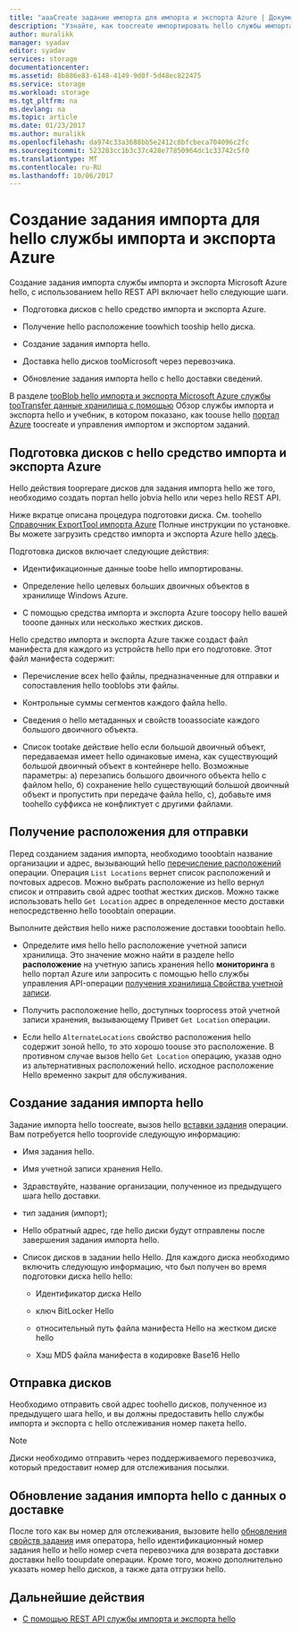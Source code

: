 ```yaml
---
title: "aaaCreate задание импорта для импорта и экспорта Azure | Документы Microsoft"
description: "Узнайте, как toocreate импортировать hello службы импорта и экспорта Microsoft Azure."
author: muralikk
manager: syadav
editor: syadav
services: storage
documentationcenter: 
ms.assetid: 8b886e83-6148-4149-9d0f-5d48ec822475
ms.service: storage
ms.workload: storage
ms.tgt_pltfrm: na
ms.devlang: na
ms.topic: article
ms.date: 01/23/2017
ms.author: muralikk
ms.openlocfilehash: da974c33a3688bb5e2412c8bfcbeca704096c2fc
ms.sourcegitcommit: 523283cc1b3c37c428e77850964dc1c33742c5f0
ms.translationtype: MT
ms.contentlocale: ru-RU
ms.lasthandoff: 10/06/2017
---
```

# <a name="creating-an-import-job-for-hello-azure-importexport-service"></a>Создание задания импорта для hello службы импорта и экспорта Azure

Создание задания импорта службы импорта и экспорта Microsoft Azure hello, с использованием hello REST API включает hello следующие шаги.

-   Подготовка дисков с hello средство импорта и экспорта Azure.

-   Получение hello расположение toowhich tooship hello диска.

-   Создание задания импорта hello.

-   Доставка hello дисков tooMicrosoft через перевозчика.

-   Обновление задания импорта hello с hello доставки сведений.

 В разделе [tooBlob hello импорта и экспорта Microsoft Azure службы tooTransfer данные хранилища с помощью](storage-import-export-service.md) Обзор службы импорта и экспорта hello и учебник, в котором показано, как toouse hello [портал Azure](https://portal.azure.com/) toocreate и управления импортом и экспортом заданий.

## <a name="preparing-drives-with-hello-azure-importexport-tool"></a>Подготовка дисков с hello средство импорта и экспорта Azure

Hello действия tooprepare дисков для задания импорта hello же того, необходимо создать портал hello jobvia hello или через hello REST API.

Ниже вкратце описана процедура подготовки диска. См. toohello [Справочник ExportTool импорта Azure](storage-import-export-tool-how-to-v1.md) Полные инструкции по установке. Вы можете загрузить средство импорта и экспорта Azure hello [здесь](http://go.microsoft.com/fwlink/?LinkID=301900).

Подготовка дисков включает следующие действия:

-   Идентификационные данные toobe hello импортированы.

-   Определение hello целевых больших двоичных объектов в хранилище Windows Azure.

-   С помощью средства импорта и экспорта Azure toocopy hello вашей tooone данных или несколько жестких дисков.

 Hello средство импорта и экспорта Azure также создаст файл манифеста для каждого из устройств hello при его подготовке. Этот файл манифеста содержит:

-   Перечисление всех hello файлы, предназначенные для отправки и сопоставления hello tooblobs эти файлы.

-   Контрольные суммы сегментов каждого файла hello.

-   Сведения о hello метаданных и свойств tooassociate каждого большого двоичного объекта.

-   Список tootake действие hello если большой двоичный объект, передаваемая имеет hello одинаковые имена, как существующий большой двоичный объект в контейнере hello. Возможные параметры: a) перезапись большого двоичного объекта hello с файлом hello, б) сохранение hello существующий большой двоичный объект и пропустить при передаче файла hello, c), добавьте имя toohello суффикса не конфликтует с другими файлами.

## <a name="obtaining-your-shipping-location"></a>Получение расположения для отправки

Перед созданием задания импорта, необходимо tooobtain название организации и адрес, вызывающий hello [перечисление расположений](/rest/api/storageimportexport/listlocations) операции. Операция `List Locations` вернет список расположений и почтовых адресов. Можно выбрать расположение из hello вернул список и отправить свой адрес toothat жестких дисков. Можно также использовать hello `Get Location` адрес в определенное место доставки непосредственно hello tooobtain операции.

 Выполните действия hello ниже расположение доставки tooobtain hello.

-   Определите имя hello hello расположение учетной записи хранилища. Это значение можно найти в разделе hello **расположение** на учетную запись хранения hello **мониторинга** в hello портал Azure или запросить с помощью hello службы управления API-операции [получения хранилища Свойства учетной записи](/rest/api/storagerp/storageaccounts#StorageAccounts_GetProperties).

-   Получить расположение hello, доступных tooprocess этой учетной записи хранения, вызывающему Привет `Get Location` операции.

-   Если hello `AlternateLocations` свойство расположения hello содержит зоной hello, то это хорошо toouse это расположение. В противном случае вызов hello `Get Location` операцию, указав одно из альтернативных расположений hello. исходное расположение Hello временно закрыт для обслуживания.

## <a name="creating-hello-import-job"></a>Создание задания импорта hello
Задание импорта hello toocreate, вызов hello [вставки задания](/rest/api/storageimportexport/jobs#Jobs_CreateOrUpdate) операции. Вам потребуется hello tooprovide следующую информацию:

-   Имя задания hello.

-   Имя учетной записи хранения Hello.

-   Здравствуйте, название организации, полученное из предыдущего шага hello доставки.

-   тип задания (импорт);

-   Hello обратный адрес, где hello диски будут отправлены после завершения задания импорта hello.

-   Список дисков в задании hello Hello. Для каждого диска необходимо включить следующую информацию, что был получен во время подготовки диска hello hello:

    -   Идентификатор диска Hello

    -   ключ BitLocker Hello

    -   относительный путь файла манифеста Hello на жестком диске hello

    -   Хэш MD5 файла манифеста в кодировке Base16 Hello

## <a name="shipping-your-drives"></a>Отправка дисков
Необходимо отправить свой адрес toohello дисков, полученное из предыдущего шага hello, и вы должны предоставить hello службы импорта и экспорта с hello отслеживания номер пакета hello.

> [!NOTE]
>  Диски необходимо отправить через поддерживаемого перевозчика, который предоставит номер для отслеживания посылки.

## <a name="updating-hello-import-job-with-your-shipping-information"></a>Обновление задания импорта hello с данных о доставке
После того как вы номер для отслеживания, вызовите hello [обновления свойств задания](/api/storageimportexport/jobs#Jobs_Update) имя оператора, hello идентификационный номер задания hello и hello номер счета перевозчика для возврата доставки доставки hello tooupdate операции. Кроме того, можно дополнительно указать номер hello дисков, а также дата отгрузки hello.

## <a name="next-steps"></a>Дальнейшие действия

* [С помощью REST API службы импорта и экспорта hello](storage-import-export-using-the-rest-api.md)
